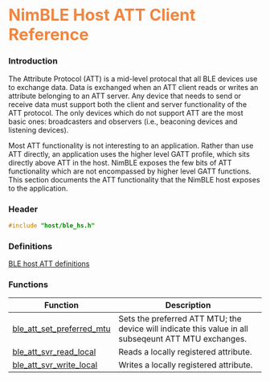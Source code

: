 ## <font color="F2853F" style="font-size:24pt">NimBLE Host ATT Client Reference</font>

### Introduction

The Attribute Protocol (ATT) is a mid-level protocal that all BLE devices use to exchange data.  Data is exchanged when an ATT client reads or writes an attribute belonging to an ATT server.  Any device that needs to send or receive data must support both the client and server functionality of the ATT protocol.  The only devices which do not support ATT are the most basic ones: broadcasters and observers (i.e., beaconing devices and listening devices).

Most ATT functionality is not interesting to an application.  Rather than use ATT directly, an application uses the higher level GATT profile, which sits directly above ATT in the host.  NimBLE exposes the few bits of ATT functionality which are not encompassed by higher level GATT functions.  This section documents the ATT functionality that the NimBLE host exposes to the application.

### Header

```c
#include "host/ble_hs.h"
```

### Definitions

[BLE host ATT definitions](definitions/ble_att_defs.md)

### Functions

| Function | Description |
|----------|-------------|
| [ble_att_set_preferred_mtu](functions/ble_att_set_preferred_mtu.md) | Sets the preferred ATT MTU; the device will indicate this value in all subseqeunt ATT MTU exchanges. |
| [ble_att_svr_read_local](functions/ble_att_svr_read_local.md) | Reads a locally registered attribute. |
| [ble_att_svr_write_local](functions/ble_att_svr_write_local.md) | Writes a locally registered attribute. |
